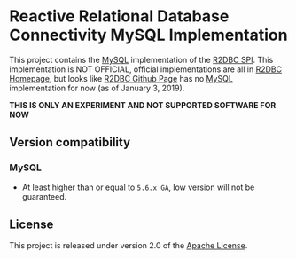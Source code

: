 # Reactive Relational Database Connectivity MySQL Implementation

This project contains the [MySQL][m] implementation of the [R2DBC SPI][s].
This implementation is NOT OFFICIAL, official implementations are all in
[R2DBC Homepage][r], but looks like [R2DBC Github Page][g] has no
[MySQL][m] implementation for now (as of January 3, 2019).

**THIS IS ONLY AN EXPERIMENT AND NOT SUPPORTED SOFTWARE FOR NOW**

## Version compatibility

### MySQL

- At least higher than or equal to `5.6.x GA`, low version will not be guaranteed.

## License

This project is released under version 2.0 of the [Apache License][l].

[m]: https://www.mysql.com
[s]: https://github.com/r2dbc/r2dbc-spi
[r]: https://r2dbc.io
[g]: https://github.com/r2dbc
[l]: https://www.apache.org/licenses/LICENSE-2.0
